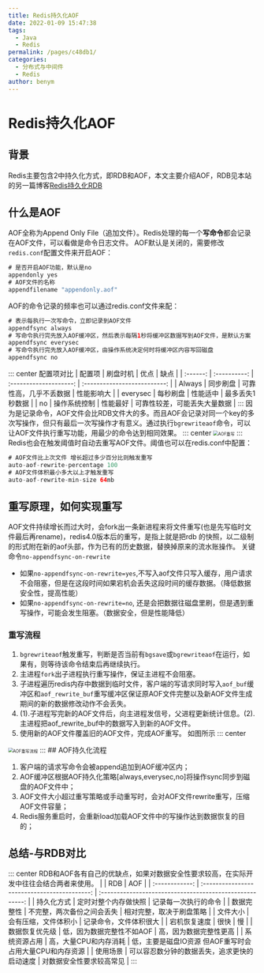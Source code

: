 ```yaml
---
title: Redis持久化AOF
date: 2022-01-09 15:47:38
tags: 
  - Java
  - Redis
permalink: /pages/c48db1/
categories: 
  - 分布式与中间件
  - Redis
author: benym
---
```


# Redis持久化AOF

## 背景

Redis主要包含2中持久化方式，即RDB和AOF，本文主要介绍AOF，RDB见本站的另一篇博客[Redis持久化RDB][1]
## 什么是AOF
AOF全称为Append Only File（追加文件）。Redis处理的每一个**写命令**都会记录在AOF文件，可以看做是命令日志文件。
AOF默认是关闭的，需要修改`redis.conf`配置文件来开启AOF：
```java
# 是否开启AOF功能，默认是no
appendonly yes
# AOF文件的名称
appendfilename "appendonly.aof"
```
AOF的命令记录的频率也可以通过redis.conf文件来配：
```java
# 表示每执行一次写命令，立即记录到AOF文件
appendfsync always 
# 写命令执行完先放入AOF缓冲区，然后表示每隔1秒将缓冲区数据写到AOF文件，是默认方案
appendfsync everysec 
# 写命令执行完先放入AOF缓冲区，由操作系统决定何时将缓冲区内容写回磁盘
appendfsync no
```
::: center
配置项对比
|  配置项  |   刷盘时机   |          优点          |             缺点             |
| :------: | :----------: | :--------------------: | :--------------------------: |
|  Always  |   同步刷盘   | 可靠性高，几乎不丢数据 |          性能影响大          |
| everysec |   每秒刷盘   |        性能适中        |       最多丢失1秒数据        |
|    no    | 操作系统控制 |        性能最好        | 可靠性较差，可能丢失大量数据 |
:::
因为是记录命令，AOF文件会比RDB文件大的多。而且AOF会记录对同一个key的多次写操作，但只有最后一次写操作才有意义。通过执行`bgrewriteaof`命令，可以让AOF文件执行重写功能，用最少的命令达到相同效果。
::: center
<img src="https://image-1-1257237419.cos.ap-chongqing.myqcloud.com/redisImg/redisAOF.png/zipstyle" alt="AOF重写" style="zoom:60%;" />
:::
Redis也会在触发阈值时自动去重写AOF文件。阈值也可以在redis.conf中配置：
```java
# AOF文件比上次文件 增长超过多少百分比则触发重写
auto-aof-rewrite-percentage 100
# AOF文件体积最小多大以上才触发重写
auto-aof-rewrite-min-size 64mb 
```
## 重写原理，如何实现重写
AOF文件持续增长而过大时，会fork出一条新进程来将文件重写(也是先写临时文件最后再rename)，redis4.0版本后的重写，是指上就是把rdb 的快照，以二级制的形式附在新的aof头部，作为已有的历史数据，替换掉原来的流水账操作。
关键命令`no-appendfsync-on-rewrite`

 - 如果`no-appendfsync-on-rewrite=yes`,不写入aof文件只写入缓存，用户请求不会阻塞，但是在这段时间如果宕机会丢失这段时间的缓存数据。（降低数据安全性，提高性能）
 - 如果`no-appendfsync-on-rewrite=no`,  还是会把数据往磁盘里刷，但是遇到重写操作，可能会发生阻塞。（数据安全，但是性能降低）
### 重写流程
  1. `bgrewriteaof`触发重写，判断是否当前有`bgsave`或`bgrewriteaof`在运行，如果有，则等待该命令结束后再继续执行。
  2. 主进程`fork`出子进程执行重写操作，保证主进程不会阻塞。
  3. 子进程遍历redis内存中数据到临时文件，客户端的写请求同时写入`aof_buf`缓冲区和`aof_rewrite_buf`重写缓冲区保证原AOF文件完整以及新AOF文件生成期间的新的数据修改动作不会丢失。
  4. (1).子进程写完新的AOF文件后，向主进程发信号，父进程更新统计信息。(2).主进程把aof_rewrite_buf中的数据写入到新的AOF文件。
  5. 使用新的AOF文件覆盖旧的AOF文件，完成AOF重写。
  如图所示
  ::: center
  <img src="https://image-1-1257237419.cos.ap-chongqing.myqcloud.com/redisImg/redisAOFrewrite.png/zipstyle" alt="AOF重写流程" style="zoom:60%;" />
  :::
## AOF持久化流程

  1. 客户端的请求写命令会被append追加到AOF缓冲区内；
  2. AOF缓冲区根据AOF持久化策略[always,everysec,no]将操作sync同步到磁盘的AOF文件中；
  3. AOF文件大小超过重写策略或手动重写时，会对AOF文件rewrite重写，压缩AOF文件容量；
  4. Redis服务重启时，会重新load加载AOF文件中的写操作达到数据恢复的目的；
## 总结-与RDB对比
::: center
RDB和AOF各有自己的优缺点，如果对数据安全性要求较高，在实际开发中往往会结合两者来使用。
|                |                     RDB                      |                           AOF                            |
| :------------: | :------------------------------------------: | :------------------------------------------------------: |
|   持久化方式   |             定时对整个内存做快照             |                   记录每一次执行的命令                   |
|   数据完整性   |          不完整，两次备份之间会丢失          |                 相对完整，取决于刷盘策略                 |
|    文件大小    |             会有压缩，文件体积小             |                  记录命令，文件体积很大                  |
|  宕机恢复速度  |                     很快                     |                            慢                            |
| 数据恢复优先级 |          低，因为数据完整性不如AOF           |                  高，因为数据完整性更高                  |
|  系统资源占用  |            高，大量CPU和内存消耗             | 低，主要是磁盘IO资源  但AOF重写时会占用大量CPU和内存资源 |
|    使用场景    | 可以容忍数分钟的数据丢失，追求更快的启动速度 |                 对数据安全性要求较高常见                 |
:::

[1]: https://cloud.benym.cn/benym-book/pages/2f1bf8/
